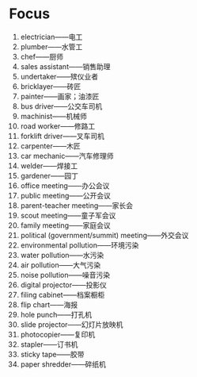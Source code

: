 # Focus #

1. electrician——电工
2. plumber——水管工
3. chef——厨师
4. sales assistant——销售助理
5. undertaker——殡仪业者
6. bricklayer——砖匠
7. painter——画家；油漆匠
8. bus driver——公交车司机
9. machinist——机械师
10. road worker——修路工
11. forklift driver——叉车司机
12. carpenter——木匠
13. car mechanic——汽车修理师
14. welder——焊接工
15. gardener——园丁
16. office meeting——办公会议
17. public meeting——公开会议
18. parent-teacher meeting——家长会
19. scout meeting——童子军会议
20. family meeting——家庭会议
21. political (government/summit) meeting——外交会议
22. environmental pollution——环境污染
23. water pollution——水污染
24. air pollution——大气污染
25. noise pollution——噪音污染
26. digital projector——投影仪
27. filing cabinet——档案橱柜
28. flip chart——海报
29. hole punch——打孔机
30. slide projector——幻灯片放映机
31. photocopier——复印机
32. stapler——订书机
33. sticky tape——胶带
34. paper shredder——碎纸机